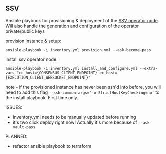## SSV
Ansible playbook for provisioning & deployment of the [SSV operator node](https://docs.ssv.network/operators/installation-operator-1).
Will also handle the generation and configuration of the operator private/public keys

provision instance & setup:
```commandline
ansible-playbook -i inventory.yml provision.yml --ask-become-pass
```
install ssv operator node:
```commandline
ansible-playbook -i inventory.yml install_and_configure.yml --extra-vars "cc_host={CONSENSUS_CLIENT_ENDPOINT} ec_host={EXECUTION_CLIENT_WEBSOCKET_ENDPOINT}"
```
note - if the provisioned instance has never been ssh'd into before, you will need to add this flag
`--ssh-common-args='-o StrictHostKeyChecking=no'` to the install playbook. First time only.

ISSUES:
* inventory.yml needs to be manually updated before running
* it's two click deploy right now! Actually it's more because of `--ask-vault-pass`

PLANNED: 
* refactor ansible playbook to terraform
